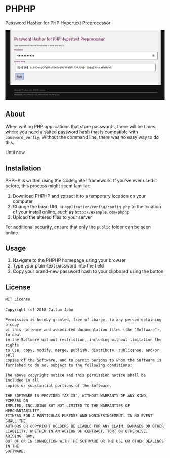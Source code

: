 # PHPHP
Password Hasher for PHP Hypertext Preprocessor

![Screenshot](screenshot.png)

## About
When writing PHP applications that store passwords, there will be times where
you need a salted password hash that is compatible with `password_verfiy`.
Without the command line, there was no easy way to do this.

Until now.

## Installation
PHPHP is written using the CodeIgniter framework. If you've ever used it before,
this process might seem familiar:

1. Download PHPHP and extract it to a temporary location on your computer
2. Change the base URL in `application/config/config.php` to the location of
   your install online, such as `http://example.com/phphp`
3. Upload the altered files to your server

For additional security, ensure that only the `public` folder can be seen online.

## Usage
1. Navigate to the PHPHP homepage using your browser
2. Type your plain-text password into the field 
3. Copy your brand-new password hash to your clipboard using the button

## License

```
MIT License

Copyright (c) 2018 Callum John

Permission is hereby granted, free of charge, to any person obtaining a copy
of this software and associated documentation files (the "Software"), to deal
in the Software without restriction, including without limitation the rights
to use, copy, modify, merge, publish, distribute, sublicense, and/or sell
copies of the Software, and to permit persons to whom the Software is
furnished to do so, subject to the following conditions:

The above copyright notice and this permission notice shall be included in all
copies or substantial portions of the Software.

THE SOFTWARE IS PROVIDED "AS IS", WITHOUT WARRANTY OF ANY KIND, EXPRESS OR
IMPLIED, INCLUDING BUT NOT LIMITED TO THE WARRANTIES OF MERCHANTABILITY,
FITNESS FOR A PARTICULAR PURPOSE AND NONINFRINGEMENT. IN NO EVENT SHALL THE
AUTHORS OR COPYRIGHT HOLDERS BE LIABLE FOR ANY CLAIM, DAMAGES OR OTHER
LIABILITY, WHETHER IN AN ACTION OF CONTRACT, TORT OR OTHERWISE, ARISING FROM,
OUT OF OR IN CONNECTION WITH THE SOFTWARE OR THE USE OR OTHER DEALINGS IN THE
SOFTWARE.
```
